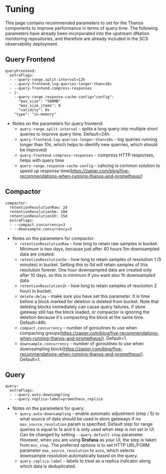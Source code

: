 # Tuning

This page contains recommended parameters to set for the Thanos components to improve performance in terms of query time.
The following parameters have already been incorporated into the upstream dNation monitoring repositories,
and therefore are already included in the SCS observability deployment.

## Query Frontend

```
queryFrontend:
  extraFlags:
  - --query-range.split-interval=12h 
  - --query-frontend.log-queries-longer-than=10s
  - --query-frontend.compress-responses
  - |-
    --query-range.response-cache-config="config":
      "max_size": "500MB"
      "max_size_items": 0
      "validity": 0s
    "type": "in-memory"
```
* Notes on the parameters for query frontend:
  * `query-range.split-interval` - splits a long query into multiple short queries to improve query time. Default=24h.
  * `query-frontend.log-queries-longer-than=10s` - log queries running longer than 10s, which helps to identify new querries, which should be improved)
  * `query-frontend.compress-responses` - compress HTTP responses, helps with query time
  * `query-range.response-cache-config` - cahcing is common solution to speed up response time(https://zapier.com/blog/five-recommendations-when-running-thanos-and-prometheus/)

## Compactor

```
compactor:
  retentionResolutionRaw: 2d
  retentionResolution5m: 10d
  retentionResolution1h: 15d
  extraFlags:
  - --compact.concurrency=3
  - --downsample.concurrency=3
```

* Notes on the parameters for compactor:
  * `retentionResolutionRaw` - how long to retain raw samples in bucket. Minimum is two days, because just after 40 hours 5m downsampled data are created.
  * `retentionResolution5m` - how long to retain samples of resolution 1 (5 minutes) in bucket. Setting this to 0d will retain samples of this resolution forever. One hour downsampled data are created only after 10 days, so this is minimum if you want also 1h downsampled data.
  * `retentionResolution1h` -  how long to retain samples of resolution 2 hour) in bucket.
  * `delete-delay` - make sure you have set this parameter. It is time before a block marked for deletion is deleted from bucket. Note that deleting blocks immediately can cause query failures, if store gateway still has the block loaded, or compactor is ignoring the deletion because it's compacting the block at the same time. Default=48h.
  * `compact.concurrency` - number of goroutines to use when compacting groups(https://zapier.com/blog/five-recommendations-when-running-thanos-and-prometheus/). Default=1.
  * `downsample.concurrency` - number of goroutines to use when downsampling block(https://zapier.com/blog/five-recommendations-when-running-thanos-and-prometheus/). Default=1.

## Query

```
query:
  extraFlags:
  - --query.auto-downsampling
  - --query.replica-label=prometheus_replica
```

* Notes on the parameters for query:
  * `query.auto-downsampling` - enable automatic adjustment (step / 5) to what source of data should be used in store gateways if no `max_source_resolution` param is specified. Default step for range queries is equal to 1s and it is only used when step is not set in UI. Can be changed by setting `--query.default-step` parameter. Hovewer, when you are using **Grafana** as your UI, the step is taken from `min_step`. The preferred options is to set HTTP URL/FORM parameter `max_source_resolution` to `auto`, which selects downsample resolution automatically based on the query.
  * `query.replica-label` - labels to treat as a replica indicator along which data is deduplicated.
